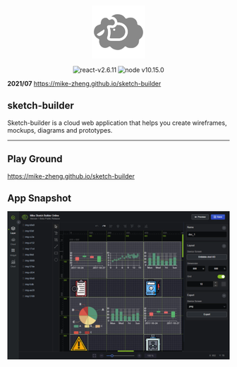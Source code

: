 <p align="center">
<a href="https://mike-zheng.github.io/sketch-builder" target="_blank" rel="noopener noreferrer">
<p align="center"><img width="120" src="img/icons/android-chrome-192x192.png" alt="sketch-builder"></p>
</a>
</p>


<p align="center">
  <img src="https://img.shields.io/badge/vue-v2.6.11-green" alt="react-v2.6.11">
   <img src="https://img.shields.io/badge/node-v10.15.0-red" alt="node v10.15.0">
</p>




**2021/07** https://mike-zheng.github.io/sketch-builder

## sketch-builder


Sketch-builder is a cloud web application that helps you create wireframes, mockups, diagrams and prototypes.




--------------------------------------

## Play Ground

https://mike-zheng.github.io/sketch-builder


## App Snapshot


![app screen](img/app.png)

